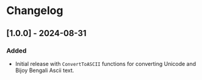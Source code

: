 # Changelog

## [1.0.0] - 2024-08-31

### Added

- Initial release with `ConvertToASCII` functions for converting Unicode and Bijoy Bengali Ascii text.
